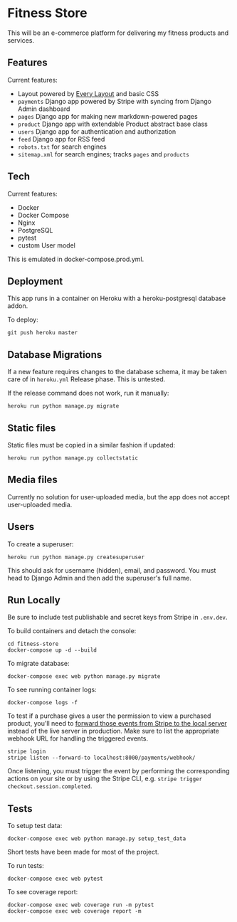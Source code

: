 # Fitness Store

This will be an e-commerce platform for delivering my fitness products and services.

## Features

Current features:

- Layout powered by [Every Layout](https://every-layout.dev/) and basic CSS
- `payments` Django app powered by Stripe with syncing from Django Admin dashboard
- `pages` Django app for making new markdown-powered pages
- `product` Django app with extendable Product abstract base class
- `users` Django app for authentication and authorization
- `feed` Django app for RSS feed
- `robots.txt` for search engines
- `sitemap.xml` for search engines; tracks `pages` and `products`

## Tech

Current features:

- Docker
- Docker Compose
- Nginx
- PostgreSQL
- pytest
- custom User model

This is emulated in docker-compose.prod.yml.

## Deployment

This app runs in a container on Heroku with a heroku-postgresql database addon.

To deploy:

```
git push heroku master
```

## Database Migrations

If a new feature requires changes to the database schema, it may be taken care of in `heroku.yml` Release phase. This is untested.

If the release command does not work, run it manually:

```
heroku run python manage.py migrate
```

## Static files

Static files must be copied in a similar fashion if updated:

```
heroku run python manage.py collectstatic
```

## Media files

Currently no solution for user-uploaded media, but the app does not accept user-uploaded media.

## Users

To create a superuser:

```
heroku run python manage.py createsuperuser
```

This should ask for username (hidden), email, and password. You must head to Django Admin and then add the superuser's full name.

## Run Locally

Be sure to include test publishable and secret keys from Stripe in `.env.dev`.

To build containers and detach the console:

```
cd fitness-store
docker-compose up -d --build
```

To migrate database:

```
docker-compose exec web python manage.py migrate
```

To see running container logs:

```
docker-compose logs -f
```

To test if a purchase gives a user the permission to view a purchased product, you'll need to [forward those events from Stripe to the local server](https://stripe.com/docs/webhooks/test) instead of the live server in production. Make sure to list the appropriate webhook URL for handling the triggered events.

```
stripe login
stripe listen --forward-to localhost:8000/payments/webhook/
```

Once listening, you must trigger the event by performing the corresponding actions on your site or by using the Stripe CLI, e.g. `stripe trigger checkout.session.completed`.

## Tests

To setup test data:

```
docker-compose exec web python manage.py setup_test_data
```

Short tests have been made for most of the project.

To run tests:

```
docker-compose exec web pytest
```

To see coverage report:

```
docker-compose exec web coverage run -m pytest
docker-compose exec web coverage report -m
```
